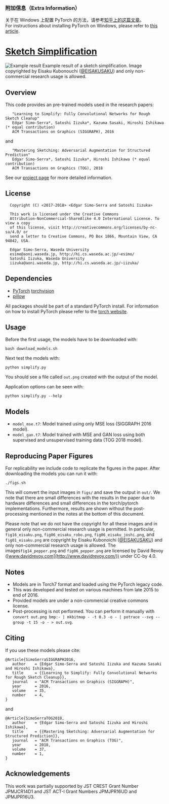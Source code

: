 ### 附加信息（Extra Information）
关于在 Windows 上配置 PyTorch 的方法，请参考[知乎上的这篇文章](https://zhuanlan.zhihu.com/p/26871672)。  
For instructions about installing PyTorch on Windows, please refer to [this article](https://zhuanlan.zhihu.com/p/26871672).

# [Sketch Simplification](http://hi.cs.waseda.ac.jp/~esimo/research/sketch/)

![Example result](/example_fig01_eisaku.png?raw=true "Example result of the provided model.")
Example result of a sketch simplification. Image copyrighted by Eisaku Kubonouchi ([@EISAKUSAKU](https://twitter.com/eisakusaku)) and only non-commercial research usage is allowed.

## Overview

This code provides an pre-trained models used in the research papers:

```
   "Learning to Simplify: Fully Convolutional Networks for Rough Sketch Cleanup"
   Edgar Simo-Serra*, Satoshi Iizuka*, Kazuma Sasaki, Hiroshi Ishikawa (* equal contribution)
   ACM Transactions on Graphics (SIGGRAPH), 2016
```

and

```
   "Mastering Sketching: Adversarial Augmentation for Structured Prediction"
   Edgar Simo-Serra*, Satoshi Iizuka*, Hiroshi Ishikawa (* equal contribution)
   ACM Transactions on Graphics (TOG), 2018
```

See our [project page](http://hi.cs.waseda.ac.jp/~esimo/research/sketch_master/) for more detailed information.

## License

```
  Copyright (C) <2017-2018> <Edgar Simo-Serra and Satoshi Iizuka>

  This work is licensed under the Creative Commons
  Attribution-NonCommercial-ShareAlike 4.0 International License. To view a copy
  of this license, visit http://creativecommons.org/licenses/by-nc-sa/4.0/ or
  send a letter to Creative Commons, PO Box 1866, Mountain View, CA 94042, USA.

  Edgar Simo-Serra, Waseda University
  esimo@aoni.waseda.jp, http://hi.cs.waseda.ac.jp/~esimo/  
  Satoshi Iizuka, Waseda University
  iizuka@aoni.waseda.jp, http://hi.cs.waseda.ac.jp/~iizuka/
```

## Dependencies

- [PyTorch](http://pytorch.org/)
  [torchvision](http://pytorch.org/docs/master/torchvision/)
- [pillow](http://pillow.readthedocs.io/en/latest/index.html)

All packages should be part of a standard PyTorch install. For information on how to install PyTorch please refer to the [torch website](http://pytorch.org/).

## Usage

Before the first usage, the models have to be downloaded with:

```
bash download_models.sh
```

Next test the models with:

```
python simplify.py
```

You should see a file called `out.png` created with the output of the model.

Application options can be seen with:

```
python simplify.py --help
```

## Models

- `model_mse.t7`: Model trained using only MSE loss (SIGGRAPH 2016 model).
- `model_gan.t7`: Model trained with MSE and GAN loss using both supervised and unsupervised training data (TOG 2018 model).

## Reproducing Paper Figures

For replicability we include code to replicate the figures in the paper. After downloading the models you can run it with:

```
./figs.sh
```

This will convert the input images in `figs/` and save the output in `out/`. We note that there are small differences with the results in the paper due to hardware differences and small differences in the torch/pytorch implementations. Furthermore, results are shown without the post-processing mentioned in the notes at the bottom of this document.

Please note that we do not have the copyright for all these images and in general only non-commercial research usage is permitted. In particular, `fig16_eisaku.png`, `fig06_eisaku_robo.png`, `fig06_eisaku_joshi.png`, and `fig01_eisaku.png` are copyright by Eisaku Kubonoichi ([@EISAKUSAKU](https://twitter.com/eisakusaku)) and only non-commercial research usage is allowed.
The images`fig14_pepper.png` and `fig06_pepper.png` are licensed by David Revoy ([www.davidrevoy.com](http://www.davidrevoy.com/)) under CC-by 4.0.

## Notes

- Models are in Torch7 format and loaded using the PyTorch legacy code.
- This was developed and tested on various machines from late 2015 to end of 2016.
- Provided models are under a non-commercial creative commons license.
- Post-processing is not performed. You can perform it manually with `convert out.png bmp:- | mkbitmap - -t 0.3 -o - | potrace --svg --group -t 15 -o - > out.svg`.

## Citing

If you use these models please cite:

```
@Article{SimoSerraSIGGRAPH2016,
   author    = {Edgar Simo-Serra and Satoshi Iizuka and Kazuma Sasaki and Hiroshi Ishikawa},
   title     = {{Learning to Simplify: Fully Convolutional Networks for Rough Sketch Cleanup}},
   journal   = "ACM Transactions on Graphics (SIGGRAPH)",
   year      = 2016,
   volume    = 35,
   number    = 4,
}
```

and

```
@Article{SimoSerraTOG2018,
   author    = {Edgar Simo-Serra and Satoshi Iizuka and Hiroshi Ishikawa},
   title     = {{Mastering Sketching: Adversarial Augmentation for Structured Prediction}},
   journal   = "ACM Transactions on Graphics (TOG)",
   year      = 2018,
   volume    = 37,
   number    = 1,
}
```

## Acknowledgements

This work was partially supported by JST CREST Grant Number JPMJCR14D1 and JST ACT-I Grant Numbers JPMJPR16UD and JPMJPR16U3.



